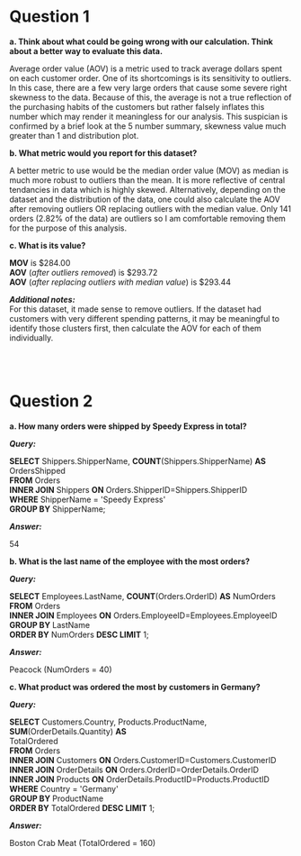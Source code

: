 # Question 1  

**a. Think about what could be going wrong with our calculation. Think about a better way to evaluate this data.**  

Average order value (AOV) is a metric used to track average dollars spent on each customer order. One of its shortcomings is its sensitivity to outliers. In this case, there are a few very large orders that cause some severe right skewness to the data. Because of this, the average is not a true reflection of the purchasing habits of the customers but rather falsely inflates this number which may render it meaningless for our analysis. This suspician is confirmed by a brief look at the 5 number summary, skewness value much greater than 1 and distribution plot.  
  
**b. What metric would you report for this dataset?**  

A better metric to use would be the median order value (MOV) as median is much more robust to outliers than the mean. It is more reflective of central tendancies in data which is highly skewed. Alternatively, depending on the dataset and the distribution of the data, one could also calculate the AOV after removing outliers OR replacing outliers with the median value.  Only 141 orders (2.82\% of the data) are outliers so I am comfortable removing them for the purpose of this analysis. 

**c. What is its value?**  

**MOV** is $284.00  
**AOV** (*after outliers removed*) is $293.72  
**AOV** (*after replacing outliers with median value*) is $293.44  

***Additional notes:***  
For this dataset, it made sense to remove outliers. If the dataset had customers with very different spending patterns, it may be meaningful to identify those clusters first, then calculate the AOV for each of them individually.

<br><br/>
# Question 2
**a. How many orders were shipped by Speedy Express in total?**  

***Query:*** 

**SELECT** Shippers.ShipperName, **COUNT**(Shippers.ShipperName) **AS** OrdersShipped  
**FROM** Orders  
**INNER JOIN** Shippers **ON** Orders.ShipperID=Shippers.ShipperID  
**WHERE** ShipperName = 'Speedy Express'  
**GROUP BY** ShipperName;

***Answer:***  

54
 
**b. What is the last name of the employee with the most orders?**  

***Query:***  

**SELECT** Employees.LastName, **COUNT**(Orders.OrderID) **AS** NumOrders  
**FROM** Orders  
**INNER JOIN** Employees **ON** Orders.EmployeeID=Employees.EmployeeID  
**GROUP BY** LastName  
**ORDER BY** NumOrders **DESC LIMIT** 1;  

***Answer:***  

Peacock (NumOrders = 40)

**c. What product was ordered the most by customers in Germany?**  

***Query:***  

**SELECT** Customers.Country, Products.ProductName, **SUM**(OrderDetails.Quantity) **AS**  
TotalOrdered  
**FROM** Orders  
**INNER JOIN** Customers **ON** Orders.CustomerID=Customers.CustomerID  
**INNER JOIN** OrderDetails **ON** Orders.OrderID=OrderDetails.OrderID  
**INNER JOIN** Products **ON** OrderDetails.ProductID=Products.ProductID  
**WHERE** Country = 'Germany'  
**GROUP BY** ProductName  
**ORDER BY** TotalOrdered **DESC LIMIT** 1;  

***Answer:***  

Boston Crab Meat (TotalOrdered = 160)